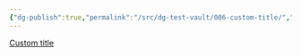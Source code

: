 ```yaml
---
{"dg-publish":true,"permalink":"/src/dg-test-vault/006-custom-title/","title":"006 THIS IS A CUSTOM TITLE"}
---
```


[Custom title](https://dg-docs.ole.dev/advanced/note-specific-settings/)
